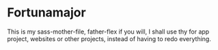 # Fortunamajor
This is my sass-mother-file, father-flex if you will, 
I shall use thy for app project, websites or other projects, instead of having to redo everything.
